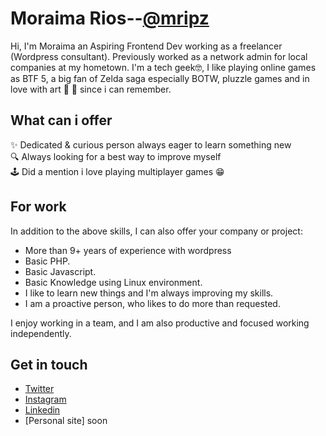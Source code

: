 # Moraima Rios--[@mripz](https://github.com/mripz)
Hi, I'm Moraima an Aspiring Frontend Dev working as a freelancer (Wordpress consultant). Previously worked as a network admin for local companies at my hometown. I'm a tech geek🤓, I like playing online games as BTF 5, a big fan of Zelda saga especially BOTW, pluzzle games and in love with art 🥰 🎨 since i can remember.

## What can i offer
✨  Dedicated & curious person always eager to learn something new  
🔍  Always looking for a best way to improve myself  
🕹  Did a mention i love playing multiplayer games 😁  

## For work
In addition to the above skills, I can also offer your company or project:

- More than 9+ years of experience with wordpress
- Basic PHP.
- Basic Javascript.
- Basic Knowledge using Linux environment.
- I like to learn new things and I'm always improving my skills.
- I am a proactive person, who likes to do more than requested.

I enjoy working in a team, and I am also productive and focused working independently.

## Get in touch
* [Twitter](https://twitter.com/moraimarp)
* [Instagram](https://www.instagram.com/moraimarp/)
* [Linkedin](https://www.linkedin.com/in/moraimarp/)
* [Personal site] soon
